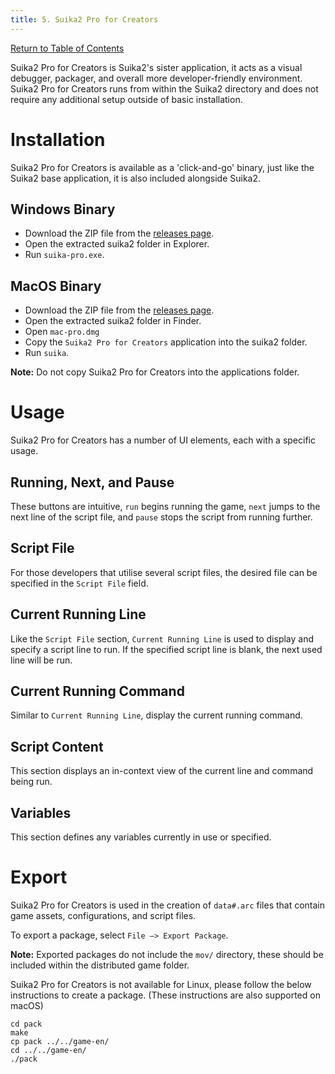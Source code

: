 ```yaml
---
title: 5. Suika2 Pro for Creators
---
```


[Return to Table of Contents](home)

Suika2 Pro for Creators is Suika2's sister application, it acts as a visual debugger, packager, and overall more developer-friendly environment. Suika2 Pro for Creators runs from within the Suika2 directory and does not require any additional setup outside of basic installation.

# Installation
Suika2 Pro for Creators is available as a 'click-and-go' binary, just like the Suika2 base application, it is also included alongside Suika2.

## Windows Binary
* Download the ZIP file from the [releases page](https://github.com/suika2engine/suika2/releases).
* Open the extracted suika2 folder in Explorer.
* Run `suika-pro.exe`.

## MacOS Binary
* Download the ZIP file from the [releases page](https://github.com/suika2engine/suika2/releases).
* Open the extracted suika2 folder in Finder.
* Open `mac-pro.dmg`
* Copy the `Suika2 Pro for Creators` application into the suika2 folder.
* Run `suika`.

**Note:** Do not copy Suika2 Pro for Creators into the applications folder.

# Usage
Suika2 Pro for Creators has a number of UI elements, each with a specific usage.

## Running, Next, and Pause
These buttons are intuitive, `run` begins running the game, `next` jumps to the next line of the script file, and `pause` stops the script from running further.

## Script File
For those developers that utilise several script files, the desired file can be specified in the `Script File` field.

## Current Running Line
Like the `Script File` section, `Current Running Line` is used to display and specify a script line to run. If the specified script line is blank, the next used line will be run.

## Current Running Command
Similar to `Current Running Line`, display the current running command.

## Script Content
This section displays an in-context view of the current line and command being run.

## Variables
This section defines any variables currently in use or specified.

# Export
Suika2 Pro for Creators is used in the creation of `data#.arc` files that contain game assets, configurations, and script files.

To export a package, select `File –> Export Package`.

**Note:** Exported packages do not include the `mov/` directory, these should be included within the distributed game folder.

Suika2 Pro for Creators is not available for Linux, please follow the below instructions to create a package. (These instructions are also supported on macOS)

```
cd pack
make
cp pack ../../game-en/
cd ../../game-en/
./pack
```
